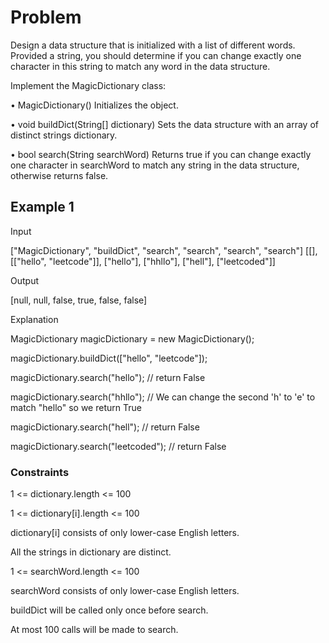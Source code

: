 # Problem

Design a data structure that is initialized with a list of different words. Provided a string, you should determine if you can change exactly one character in this string to match any word in the data structure.

Implement the MagicDictionary class:

• MagicDictionary() Initializes the object.

• void buildDict(String[] dictionary) Sets the data structure with an array of distinct strings dictionary.

• bool search(String searchWord) Returns true if you can change exactly one character in searchWord to match any string in the data structure, otherwise returns false.
 
## Example 1

Input

["MagicDictionary", "buildDict", "search", "search", "search", "search"]
[[], [["hello", "leetcode"]], ["hello"], ["hhllo"], ["hell"], ["leetcoded"]]

Output

[null, null, false, true, false, false]

Explanation

MagicDictionary magicDictionary = new MagicDictionary();

magicDictionary.buildDict(["hello", "leetcode"]);

magicDictionary.search("hello"); // return False

magicDictionary.search("hhllo"); // We can change the second 'h' to 'e' to match "hello" so we return True

magicDictionary.search("hell"); // return False

magicDictionary.search("leetcoded"); // return False

### Constraints

1 <= dictionary.length <= 100

1 <= dictionary[i].length <= 100

dictionary[i] consists of only lower-case English letters.

All the strings in dictionary are distinct.

1 <= searchWord.length <= 100

searchWord consists of only lower-case English letters.

buildDict will be called only once before search.

At most 100 calls will be made to search.
